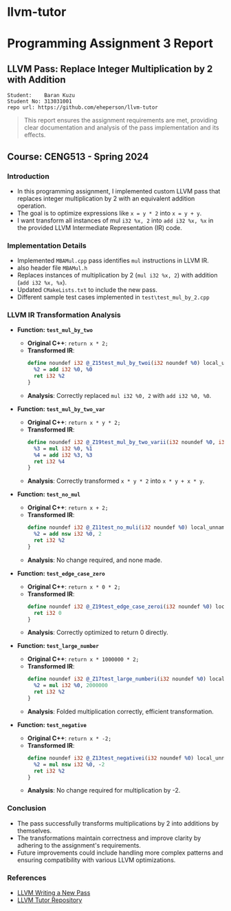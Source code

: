 llvm-tutor
=========

# Programming Assignment 3 Report
## LLVM Pass: Replace Integer Multiplication by 2 with Addition

```
Student:    Baran Kuzu
Student No: 313031001
repo url: https://github.com/eheperson/llvm-tutor
```
> This report ensures the assignment requirements are met, providing clear documentation and analysis of the pass implementation and its effects.

## Course: CENG513 - Spring 2024

### Introduction

- In this programming assignment, I implemented custom LLVM pass that replaces integer multiplication by 2 with an equivalent addition operation. 
- The goal is to optimize expressions like `x = y * 2` into `x = y + y`.
- I want transform all instances of mul `i32 %x, 2` into `add i32 %x, %x` in the provided LLVM Intermediate Representation (IR) code.


### Implementation Details
- Implemented `MBAMul.cpp` pass identifies `mul` instructions in LLVM IR.
- also header file  `MBAMul.h` 
- Replaces instances of multiplication by 2 (`mul i32 %x, 2`) with addition (`add i32 %x, %x`).
- Updated `CMakeLists.txt` to include the new pass.
- Different sample test cases implemented in  `test\test_mul_by_2.cpp`



### LLVM IR Transformation Analysis

- **Function: `test_mul_by_two`**
  - **Original C++**: `return x * 2;`
  - **Transformed IR**: 
    ```llvm
    define noundef i32 @_Z15test_mul_by_twoi(i32 noundef %0) local_unnamed_addr #0 {
      %2 = add i32 %0, %0
      ret i32 %2
    }
    ```
  - **Analysis**: Correctly replaced `mul i32 %0, 2` with `add i32 %0, %0`.

- **Function: `test_mul_by_two_var`**
  - **Original C++**: `return x * y * 2;`
  - **Transformed IR**: 
    ```llvm
    define noundef i32 @_Z19test_mul_by_two_varii(i32 noundef %0, i32 noundef %1) local_unnamed_addr #0 {
      %3 = mul i32 %0, %1
      %4 = add i32 %3, %3
      ret i32 %4
    }
    ```
  - **Analysis**: Correctly transformed `x * y * 2` into `x * y + x * y`.

- **Function: `test_no_mul`**
  - **Original C++**: `return x + 2;`
  - **Transformed IR**: 
    ```llvm
    define noundef i32 @_Z11test_no_muli(i32 noundef %0) local_unnamed_addr #0 {
      %2 = add nsw i32 %0, 2
      ret i32 %2
    }
    ```
  - **Analysis**: No change required, and none made.

- **Function: `test_edge_case_zero`**
  - **Original C++**: `return x * 0 * 2;`
  - **Transformed IR**: 
    ```llvm
    define noundef i32 @_Z19test_edge_case_zeroi(i32 noundef %0) local_unnamed_addr #0 {
      ret i32 0
    }
    ```
  - **Analysis**: Correctly optimized to return 0 directly.

- **Function: `test_large_number`**
  - **Original C++**: `return x * 1000000 * 2;`
  - **Transformed IR**: 
    ```llvm
    define noundef i32 @_Z17test_large_numberi(i32 noundef %0) local_unnamed_addr #0 {
      %2 = mul i32 %0, 2000000
      ret i32 %2
    }
    ```
  - **Analysis**: Folded multiplication correctly, efficient transformation.

- **Function: `test_negative`**
  - **Original C++**: `return x * -2;`
  - **Transformed IR**: 
    ```llvm
    define noundef i32 @_Z13test_negativei(i32 noundef %0) local_unnamed_addr #0 {
      %2 = mul nsw i32 %0, -2
      ret i32 %2
    }
    ```
  - **Analysis**: No change required for multiplication by -2.

### Conclusion

- The pass successfully transforms multiplications by 2 into additions by themselves. 
- The transformations maintain correctness and improve clarity by adhering to the assignment's requirements. 
- Future improvements could include handling more complex patterns and ensuring compatibility with various LLVM optimizations.

### References

- [LLVM Writing a New Pass](https://llvm.org/docs/WritingAnLLVMNewPMPass.html)
- [LLVM Tutor Repository](https://github.com/banach-space/llvm-tutor)